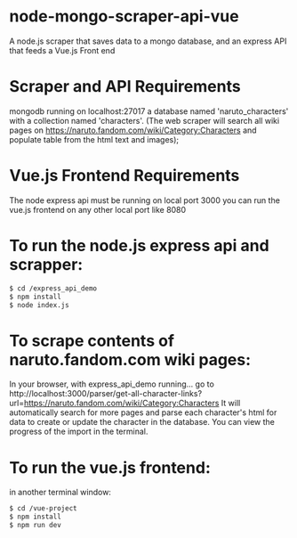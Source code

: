 # node-mongo-scraper-api-vue
A node.js scraper that saves data to a mongo database, and an express API that feeds a Vue.js Front end

# Scraper and API Requirements
mongodb running on localhost:27017
a database named 'naruto_characters' with a collection named 'characters'. (The web scraper will search all wiki pages on https://naruto.fandom.com/wiki/Category:Characters and populate table from the html text and images);

# Vue.js Frontend Requirements
The node express api must be running on local port 3000
you can run the vue.js frontend on any other local port like 8080

# To run the node.js express api and scrapper:
```sh
$ cd /express_api_demo
$ npm install
$ node index.js
```

# To scrape contents of naruto.fandom.com wiki pages:
In your browser, with express_api_demo running... go to
http://localhost:3000/parser/get-all-character-links?url=https://naruto.fandom.com/wiki/Category:Characters
It will automatically search for more pages and parse each character's html for data to create or update the character in the database. You can view the progress of the import in the terminal.

# To run the vue.js frontend:
in another terminal window:
```sh
$ cd /vue-project
$ npm install
$ npm run dev
```
